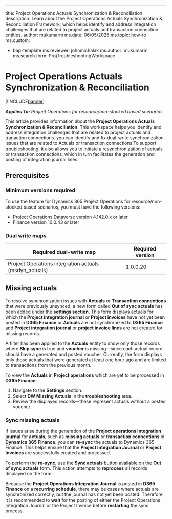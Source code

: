 ---
title: Project Operations Actuals Synchronization & Reconciliation
description: Learn about the Project Operations Actuals Synchronization & Reconciliation Framework, which helps identify and address integration challenges that are related to project actuals and transaction connection entities.
author: mukumarm
ms.date: 06/05/2025
ms.topic: how-to
ms.custom: 
  - bap-template
ms.reviewer: johnmichalak
ms.author: mukumarm
ms.search.form: ProjTroubleshootingWorkspace

# Project Operations Actuals Synchronization & Reconciliation

[!INCLUDE[banner](../../includes/banner.md)]

_**Applies To:** Project Operations for resource/non-stocked based scenarios_

This article provides information about the **Project Operations Actuals Synchronization & Reconciliation**. This workspace helps you identify and address integration challenges that are related to project actuals and tranaction connections. you can identify and fix dual-write synchronization issues that are related to Actuals or transaction connections.To support troubleshooting, it also allows you to initiate a resynchronization of actuals or transaction connections, which in turn facilitates the generation and posting of integration journal lines.  

## Prerequisites
### Minimum versions required

To use the feature for Dynamics 365 Project Operations for resource/non-stocked based scenarios, you must have the following versions:

- Project Operations Dataverse version 4.142.0.x or later
- Finance version 10.0.43 or later

### Dual write maps

| Required dual-write map | Required version |
|---|---|
| Project Operations integration actuals (msdyn_actuals) | 1.0.0.20 |

## Missing actuals

To resolve synchronization issues with **Actuals** or **Transaction connections** that were previously unsynced, a new form called **Out of sync actuals** has been added under the **settings section**. This form displays actuals for which the **Project integration journal** or **Project invoices** have not yet been posted in **D365 Finance** or **Actuals** are not synchornized to **D365 Finance** and **Project integration journal** or **project invoice lines** are not created for missing records.

A filter has been applied to the **Actuals** entity to show only those records where **Skip sync** is true and **voucher** is missing—since each actual record should have a generated and posted voucher. Currently, the form displays only those actuals that were generated at least one hour ago and are limited to transactions from the previous month.

To view the **Actuals** in **Project operations** which are yet to be processed in **D365 Finance**:

1. Navigate to the **Settings** section.
2. Select **DW Missing Actuals** in the **troubleshooting** area.
3. Review the displayed records—these represent actuals without a posted voucher.

### Sync missing actuals
If issues arise during the generation of the **Project operations integration journal** for **actuals**, such as **missing actuals** or **transaction connections** in **Dynamics 365 Finance**. you can **re-sync** the actuals to Dynamics 365 Finance. This helps ensure that the **Project Integration Journal** or **Project Invoices** are successfully created and processed.

To perform the **re-sync**, use the **Sync actuals** button available on the **Out of sync actuals** form. This action attempts to **reprocess** all records displayed on the form.

Because the **Project Operations Integration Journal** is posted in **D365 Finance** on a **recurring schedule**, there may be cases where actuals are synchronized correctly, but the journal has not yet been posted. Therefore, it is recommended to **wait** for the posting of either the Project Operations Integration Journal or the Project Invoice before **restarting** the sync process.

